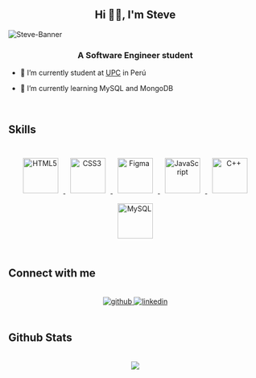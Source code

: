 ## <div align="center">Hi 👋🏻, I'm Steve</div>
![Steve-Banner](https://github.com/Salchichon057/Salchichon057/assets/102430662/cf9ce216-af8d-4498-930a-8aebcf51b60f)
### <div align="center">A Software Engineer student</div>
- 🔭 I’m currently student at [UPC](https://www.upc.edu.pe) in Perú

- 🌱 I’m currently learning MySQL and MongoDB  
  
<br/>  

## Skills
<br/>
<div align="center">
      <a href="https://en.wikipedia.org/wiki/HTML5" target="_blank">
        <img style="margin: 10px" src="https://profilinator.rishav.dev/skills-assets/html5-original-wordmark.svg" alt="HTML5" height="70" />
      </a>  
      <a href="https://www.w3schools.com/css/" target="_blank">
        <img style="margin: 10px" src="https://profilinator.rishav.dev/skills-assets/css3-original-wordmark.svg" alt="CSS3" height="70" />
        </a>  
      <a href="https://www.figma.com/" target="_blank">
        <img style="margin: 10px" src="https://profilinator.rishav.dev/skills-assets/figma-icon.svg" alt="Figma" height="70"/>
        </a>  
      <a href="https://www.javascript.com/" target="_blank">
        <img style="margin: 10px" src="https://profilinator.rishav.dev/skills-assets/javascript-original.svg" alt="JavaScript" height="70" />
      </a>  
      <a href="https://www.cplusplus.com/" target="_blank">
        <img style="margin: 10px" src="https://profilinator.rishav.dev/skills-assets/cplusplus-original.svg" alt="C++" height="70" />
      </a>  
      <a href="https://www.mysql.com/" target="_blank">
        <img style="margin: 10px" src="https://profilinator.rishav.dev/skills-assets/mysql-original-wordmark.svg" alt="MySQL" height="70" />
      </a>
</div>  

<br/>  


## Connect with me  
<br/>
<div align="center">
<a href="https://github.com/Salchichon057" target="_blank">
<img src=https://img.shields.io/badge/github-%2324292e.svg?&style=for-the-badge&logo=github&logoColor=white alt=github style="margin-bottom: 5px;" />
</a>
<a href="https://linkedin.com/in/steve-roger-castillo-robles057" target="_blank">
<img src=https://img.shields.io/badge/linkedin-%231E77B5.svg?&style=for-the-badge&logo=linkedin&logoColor=white alt=linkedin style="margin-bottom: 5px;" />
</a>  
</div>  
 
<br/>  

## Github Stats

<br/>

<div align="center"><img src="https://github-readme-stats.vercel.app/api?username=Salchichon057&show_icons=true&count_private=true&hide_border=true" align="center" /></div>  
